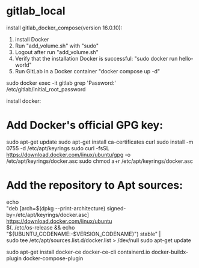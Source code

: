 # gitlab_local

install gitlab_docker_compose(version 16.0.10):
1. install Docker
2. Run "add_volume.sh" with "sudo"
2. Logout after run "add_volume.sh"
4. Verify that the installation Docker is successful: "sudo docker run hello-world"
3. Run GItLab in a Docker container "docker compose up -d"

sudo docker exec -it gitlab grep 'Password:' /etc/gitlab/initial_root_password


install docker:

# Add Docker's official GPG key:
sudo apt-get update
sudo apt-get install ca-certificates curl
sudo install -m 0755 -d /etc/apt/keyrings
sudo curl -fsSL https://download.docker.com/linux/ubuntu/gpg -o /etc/apt/keyrings/docker.asc
sudo chmod a+r /etc/apt/keyrings/docker.asc

# Add the repository to Apt sources:
echo \
  "deb [arch=$(dpkg --print-architecture) signed-by=/etc/apt/keyrings/docker.asc] https://download.docker.com/linux/ubuntu \
  $(. /etc/os-release && echo "${UBUNTU_CODENAME:-$VERSION_CODENAME}") stable" | \
  sudo tee /etc/apt/sources.list.d/docker.list > /dev/null
sudo apt-get update

sudo apt-get install docker-ce docker-ce-cli containerd.io docker-buildx-plugin docker-compose-plugin